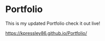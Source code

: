 # Portfolio

This is my updated Portfolio check it out live!

https://kpressley86.github.io/Portfolio/